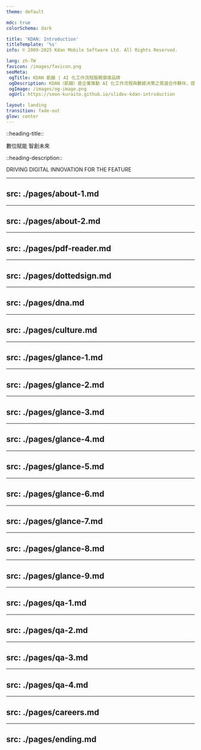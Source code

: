 ```yaml
---
theme: default

mdc: true
colorSchema: dark

title: 'KDAN: Introduction'
titleTemplate: '%s'
info: © 2009-2025 Kdan Mobile Software Ltd. All Rights Reserved.

lang: zh-TW
favicon: /images/favicon.png
seoMeta:
 ogTitle: KDAN 凱鈿 | AI 化工作流程服務領導品牌
 ogDescription: KDAN（凱鈿）是企業推動 AI 化工作流程與數據決策之首選合作夥伴，提供電子簽名、PDF 系列功能、數據分析等服務，並結合 KDAN AI 技術，賦予企業商業決策力，發揮最大商業價值。
 ogImage: /images/og-image.png
 ogUrl: https://seon-kuraito.github.io/slidev-kdan-introduction

layout: landing
transition: fade-out
glow: center
---
```


::heading-title::

數位賦能 智創未來

::heading-description::

DRIVING DIGITAL INNOVATION FOR THE FEATURE

<!--
洧杰校長、六角學院工作人員、各位評審以及工程師前後輩們，大家好。

我是 KDAN 的前端工程師阿劍，很榮幸今天能以評審的身份來參加線下發表會。

同時，我也是本次「Node.js 後端工程師專題班」的其中一位教練長。

所以在開始介紹 KDAN 之前，我想先用教練長的身份跟大家說幾句話。

--

講到這裡，我想問問大家，知道這個班有所謂的「教練長」嗎？知道的能不能幫我們舉手？<span class="text-red-500">（環視一下）</span>

好，不知道的同學佔大多數！

這個班有兩位教練長，我和另外一位夥伴 Brook——幫我們舉個手<span class="text-red-500">（手勢）</span>，我們兩位本來就是位居幕後的角色，因此不知道我們是正常的；這四個月真正陪伴並引導大家的，是我們位於第一線的教練團隊。

因此，想請大家給我們的教練團隊，以及為這個班操碎了心的教練長長 Ray 一個熱烈的掌聲<span class="text-yellow-500">（啪啪啪啪啪）</span>。

感謝各位同學的掌聲。

接下來，就讓我回到 KDAN 代表的身份，帶各位快速認識我們公司。

<span class="text-green-500">（按）</span>
-->

---
src: ./pages/about-1.md
---

---
src: ./pages/about-2.md
---

---
src: ./pages/pdf-reader.md
---

---
src: ./pages/dottedsign.md
---

---
src: ./pages/dna.md
---

---
src: ./pages/culture.md
---

---
src: ./pages/glance-1.md
---

---
src: ./pages/glance-2.md
---

---
src: ./pages/glance-3.md
---

---
src: ./pages/glance-4.md
---

---
src: ./pages/glance-5.md
---

---
src: ./pages/glance-6.md
---

---
src: ./pages/glance-7.md
---

---
src: ./pages/glance-8.md
---

---
src: ./pages/glance-9.md
---

---
src: ./pages/qa-1.md
---

---
src: ./pages/qa-2.md
---

---
src: ./pages/qa-3.md
---

---
src: ./pages/qa-4.md
---

---
src: ./pages/careers.md
---

---
src: ./pages/ending.md
---